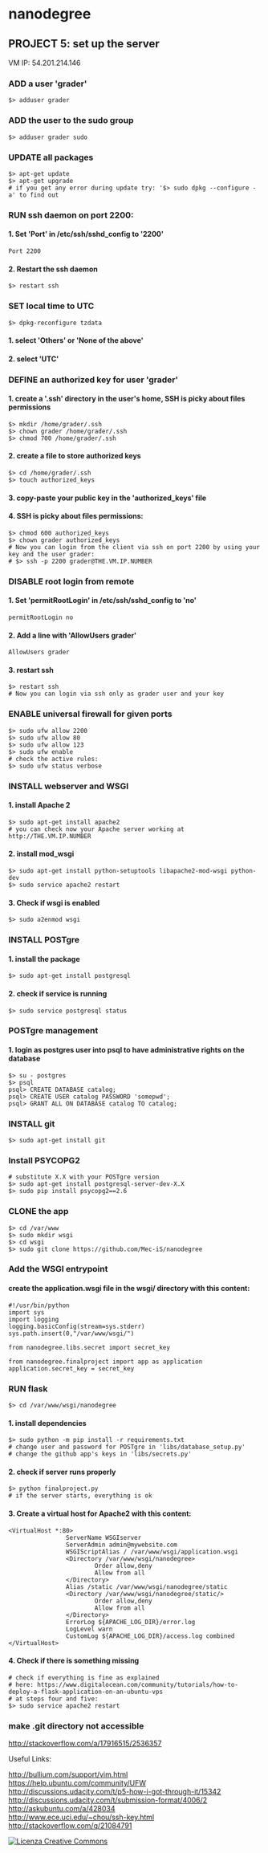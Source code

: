 # nanodegree

## PROJECT 5: set up the server

VM IP: 54.201.214.146

### ADD a user 'grader'
```
$> adduser grader
```
### ADD the user to the sudo group
```
$> adduser grader sudo
```
### UPDATE all packages
```
$> apt-get update
$> apt-get upgrade
# if you get any error during update try: '$> sudo dpkg --configure -a' to find out
```
### RUN ssh daemon on port 2200:
#### 1. Set 'Port' in /etc/ssh/sshd_config to '2200'
```
Port 2200
```
#### 2. Restart the ssh daemon
```
$> restart ssh
```
### SET local time to UTC
```
$> dpkg-reconfigure tzdata
```
#### 1. select 'Others' or 'None of the above'
#### 2. select 'UTC' 

### DEFINE an authorized key for user 'grader'
#### 1. create a '.ssh' directory in the user's home,  SSH is picky about files permissions
```
$> mkdir /home/grader/.ssh
$> chown grader /home/grader/.ssh
$> chmod 700 /home/grader/.ssh
```
#### 2. create a file to store authorized keys
```
$> cd /home/grader/.ssh
$> touch authorized_keys
```
#### 3. copy-paste your public key in the 'authorized_keys' file
#### 4. SSH is picky about files permissions: 
```
$> chmod 600 authorized_keys
$> chown grader authorized_keys
# Now you can login from the client via ssh on port 2200 by using your key and the user grader:
# $> ssh -p 2200 grader@THE.VM.IP.NUMBER
```
### DISABLE root login from remote
#### 1. Set 'permitRootLogin' in /etc/ssh/sshd_config to 'no'
```
permitRootLogin no
```
#### 2. Add a line with 'AllowUsers grader'
```
AllowUsers grader
```
#### 3. restart ssh
```
$> restart ssh
# Now you can login via ssh only as grader user and your key
```
### ENABLE universal firewall for given ports
```
$> sudo ufw allow 2200
$> sudo ufw allow 80
$> sudo ufw allow 123
$> sudo ufw enable
# check the active rules:
$> sudo ufw status verbose
```
### INSTALL webserver and WSGI
#### 1. install Apache 2
```
$> sudo apt-get install apache2
# you can check now your Apache server working at http://THE.VM.IP.NUMBER
```
#### 2. install mod_wsgi
```
$> sudo apt-get install python-setuptools libapache2-mod-wsgi python-dev
$> sudo service apache2 restart
```
#### 3. Check if wsgi is enabled
```
$> sudo a2enmod wsgi 
```
### INSTALL POSTgre
#### 1. install the package
```
$> sudo apt-get install postgresql
```
#### 2. check if service is running
```
$> sudo service postgresql status
```
### POSTgre management
#### 1. login as postgres user into psql to have administrative rights on the database
```
$> su - postgres
$> psql
psql> CREATE DATABASE catalog;
psql> CREATE USER catalog PASSWORD 'somepwd';
psql> GRANT ALL ON DATABASE catalog TO catalog;
```
### INSTALL git
```
$> sudo apt-get install git
```
### Install PSYCOPG2
```
# substitute X.X with your POSTgre version
$> sudo apt-get install postgresql-server-dev-X.X
$> sudo pip install psycopg2==2.6
```
### CLONE the app
```
$> cd /var/www
$> sudo mkdir wsgi
$> cd wsgi
$> sudo git clone https://github.com/Mec-iS/nanodegree
```
### Add the WSGI entrypoint
#### create the application.wsgi file in the wsgi/ directory with this content:
```
#!/usr/bin/python
import sys
import logging
logging.basicConfig(stream=sys.stderr)
sys.path.insert(0,"/var/www/wsgi/")

from nanodegree.libs.secret import secret_key

from nanodegree.finalproject import app as application
application.secret_key = secret_key
```

### RUN flask
```
$> cd /var/www/wsgi/nanodegree
```
#### 1. install dependencies
```
$> sudo python -m pip install -r requirements.txt
# change user and password for POSTgre in 'libs/database_setup.py' 
# change the github app's keys in 'libs/secrets.py'
```
#### 2. check if server runs properly
```
$> python finalproject.py
# if the server starts, everything is ok
```
#### 3. Create a virtual host for Apache2 with this content:
```
<VirtualHost *:80>
                ServerName WSGIserver
                ServerAdmin admin@mywebsite.com
                WSGIScriptAlias / /var/www/wsgi/application.wsgi
                <Directory /var/www/wsgi/nanodegree>
                        Order allow,deny
                        Allow from all
                </Directory>
                Alias /static /var/www/wsgi/nanodegree/static
                <Directory /var/www/wsgi/nanodegree/static/>
                        Order allow,deny
                        Allow from all
                </Directory>
                ErrorLog ${APACHE_LOG_DIR}/error.log
                LogLevel warn
                CustomLog ${APACHE_LOG_DIR}/access.log combined
</VirtualHost>
```
#### 4. Check if there is something missing 
```
# check if everything is fine as explained 
# here: https://www.digitalocean.com/community/tutorials/how-to-deploy-a-flask-application-on-an-ubuntu-vps
# at steps four and five:
$> sudo service apache2 restart
```

### make .git directory not accessible
http://stackoverflow.com/a/17916515/2536357


Useful Links:

http://bullium.com/support/vim.html<br>
https://help.ubuntu.com/community/UFW<br>
http://discussions.udacity.com/t/p5-how-i-got-through-it/15342<br>
http://discussions.udacity.com/t/submission-format/4006/2<br>
http://askubuntu.com/a/428034<br>
http://www.ece.uci.edu/~chou/ssh-key.html<br>
http://stackoverflow.com/q/21084791<br>



<a rel="license" href="http://creativecommons.org/licenses/by-sa/4.0/"><img alt="Licenza Creative Commons" style="border-width:0" src="https://i.creativecommons.org/l/by-sa/4.0/88x31.png" /></a>